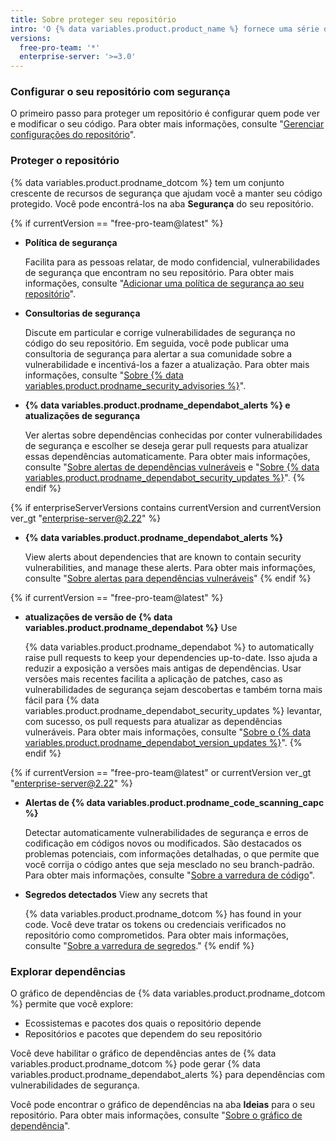 ```yaml
---
title: Sobre proteger seu repositório
intro: 'O {% data variables.product.product_name %} fornece uma série de maneiras que você pode ajudar a manter seu repositório protegido.'
versions:
  free-pro-team: '*'
  enterprise-server: '>=3.0'
---
```


### Configurar o seu repositório com segurança

O primeiro passo para proteger um repositório é configurar quem pode ver e modificar o seu código. Para obter mais informações, consulte "[Gerenciar configurações do repositório](/github/administering-a-repository/managing-repository-settings)".

### Proteger o repositório

{% data variables.product.prodname_dotcom %} tem um conjunto crescente de recursos de segurança que ajudam você a manter seu código protegido. Você pode encontrá-los na aba **Segurança** do seu repositório.

{% if currentVersion == "free-pro-team@latest" %}
- **Política de segurança**

  Facilita para as pessoas relatar, de modo confidencial, vulnerabilidades de segurança que encontram no seu repositório. Para obter mais informações, consulte "[Adicionar uma política de segurança ao seu repositório](/github/managing-security-vulnerabilities/adding-a-security-policy-to-your-repository)".

- **Consultorias de segurança**

  Discute em particular e corrige vulnerabilidades de segurança no código do seu repositório. Em seguida, você pode publicar uma consultoria de segurança para alertar a sua comunidade sobre a vulnerabilidade e incentivá-los a fazer a atualização. Para obter mais informações, consulte "[Sobre {% data variables.product.prodname_security_advisories %}](/github/managing-security-vulnerabilities/about-github-security-advisories)".

- **{% data variables.product.prodname_dependabot_alerts %} e atualizações de segurança**

  Ver alertas sobre dependências conhecidas por conter vulnerabilidades de segurança e escolher se deseja gerar pull requests para atualizar essas dependências automaticamente. Para obter mais informações, consulte "[Sobre alertas de dependências vulneráveis](/github/managing-security-vulnerabilities/about-alerts-for-vulnerable-dependencies) e "[Sobre {% data variables.product.prodname_dependabot_security_updates %}](/github/managing-security-vulnerabilities/about-dependabot-security-updates)".
 {% endif %}

{% if enterpriseServerVersions contains currentVersion and currentVersion ver_gt "enterprise-server@2.22" %}
- **{% data variables.product.prodname_dependabot_alerts %}**

  View alerts about dependencies that are known to contain security vulnerabilities, and manage these alerts. Para obter mais informações, consulte "[Sobre alertas para dependências vulneráveis](/github/managing-security-vulnerabilities/about-alerts-for-vulnerable-dependencies)"
  {% endif %}

{% if currentVersion == "free-pro-team@latest" %}
- **atualizações de versão de {% data variables.product.prodname_dependabot %}**
Use

  {% data variables.product.prodname_dependabot %} to automatically raise pull requests to keep your dependencies up-to-date. Isso ajuda a reduzir a exposição a versões mais antigas de dependências. Usar versões mais recentes facilita a aplicação de patches, caso as vulnerabilidades de segurança sejam descobertas e também torna mais fácil para {% data variables.product.prodname_dependabot_security_updates %} levantar, com sucesso, os pull requests para atualizar as dependências vulneráveis. Para obter mais informações, consulte "[Sobre o {% data variables.product.prodname_dependabot_version_updates %}](/github/administering-a-repository/about-dependabot-version-updates)".
  {% endif %}

{% if currentVersion == "free-pro-team@latest" or currentVersion ver_gt "enterprise-server@2.22" %}

- **Alertas de {% data variables.product.prodname_code_scanning_capc %}**

  Detectar automaticamente vulnerabilidades de segurança e erros de codificação em códigos novos ou modificados. São destacados os problemas potenciais, com informações detalhadas, o que permite que você corrija o código antes que seja mesclado no seu branch-padrão. Para obter mais informações, consulte "[Sobre a varredura de código](/github/finding-security-vulnerabilities-and-errors-in-your-code/about-code-scanning)".

- **Segredos detectados**
View any secrets that

  {% data variables.product.prodname_dotcom %} has found in your code. Você deve tratar os tokens ou credenciais verificados no repositório como comprometidos. Para obter mais informações, consulte "[Sobre a varredura de segredos](/github/administering-a-repository/about-secret-scanning)."
  {% endif %}

### Explorar dependências
O gráfico de dependências de {% data variables.product.prodname_dotcom %} permite que você explore:

* Ecossistemas e pacotes dos quais o repositório depende
* Repositórios e pacotes que dependem do seu repositório

Você deve habilitar o gráfico de dependências antes de {% data variables.product.prodname_dotcom %} pode gerar {% data variables.product.prodname_dependabot_alerts %} para dependências com vulnerabilidades de segurança.

Você pode encontrar o gráfico de dependências na aba **Ideias** para o seu repositório. Para obter mais informações, consulte "[Sobre o gráfico de dependência](/github/visualizing-repository-data-with-graphs/about-the-dependency-graph)".
